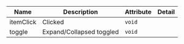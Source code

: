 | Name       | Description                   | Attribute        | Detail |
|------------|-------------------------------|------------------|--------|
|<div className="Api__Table"> <div>itemClick</div> <div className="Api__Table Docs__Tags"></div></div>| Clicked | `void`
|<div className="Api__Table"> <div>toggle</div> <div className="Api__Table Docs__Tags"></div></div>| Expand/Collapsed toggled | `void`
